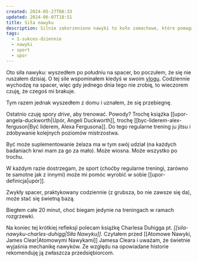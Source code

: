 ```yaml
---
created: 2024-05-27T08:33
updated: 2024-06-07T18:51
title: Siła nawyku
description: Silnie zakorzenione nawyki to koło zamachowe, które pomaga nam być bardziej upartym.
tags:
  - 1-sukces-dziennie
  - nawyki
  - sport
  - upor
---
```

Oto siła nawyku: wyszedłem po południu na spacer, bo poczułem, że się nie ruszałem dzisiaj. O tej sile wspominałem kiedyś w swoim [vlogu](https://michalkukla.pl/projects/vlog). Codziennie wychodzę na spacer, więc gdy jednego dnia tego nie zrobię, to wieczorem czuję, że czegoś mi brakuje.

Tym razem jednak wyszedłem z domu i uznałem, że się przebiegnę.

Ostatnio czuję spory *drive*, aby trenować. Powody? Trochę książka [[upor-angela-duckworth|Upór, Angeli Duckworth]], trochę [[byc-liderem-alex-ferguson|Być liderem, Alexa Fergusona]]. Do tego regularne trening ju jitsu i zdobywanie kolejnych poziomów mistrzostwa.

Być może suplementowanie żelaza ma w tym swój udział (na każdych badaniach krwi mam za go za mało). Może wiosna. Może wszystko po trochu.

W każdym razie dostrzegam, że sport (choćby regularne treningi, zarówno te samotne jak z innymi) może mi pomóc wyrobić w sobie [[upor-definicja|upór]]. 

Zwykły spacer, praktykowany codziennie (z grubsza, bo nie zawsze się da), może stać się świetną bazą.

Biegłem całe 20 minut, choć biegam jedynie na treningach w ramach rozgrzewki.

Na koniec tej krótkiej refleksji polecam książkę Charlesa Duhigga pt. *[[sila-nawyku-charles-duhigg|Siła Nawyku]]*. Czytałem przed [[Atomowe Nawyki, James Clear|Atomowymi Nawykami]] Jamesa Cleara i uważam, że świetnie wyjaśnia mechanikę nawyków. Ze względu na opowiadane historie rekomenduję ją zwłaszcza przedsiębiorcom.